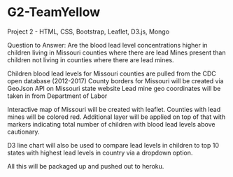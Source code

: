 # G2-TeamYellow
Project 2 - HTML, CSS, Bootstrap, Leaflet, D3.js, Mongo

Question to Answer: Are the blood lead level concentrations higher in children living in Missouri counties where there are lead Mines present than children not living in counties where there are lead mines. 

Children blood lead levels for Missouri counties are pulled from the CDC open database (2012-2017)
County borders for Missouri will be created via GeoJson API on Missouri state website
Lead mine geo coordinates will be taken in from Department of Labor

Interactive map of Missouri will be created with leaflet. Counties with lead mines will be colored red. Additional layer will be applied on top of that with markers indicating total number of children with blood lead levels above cautionary. 

D3 line chart will also be used to compare lead levels in children to top 10 states with highest lead levels in country via a dropdown option. 

All this will be packaged up and pushed out to heroku. 
